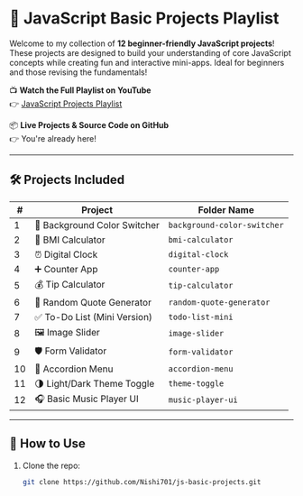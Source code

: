 # 🚀 JavaScript Basic Projects Playlist

Welcome to my collection of **12 beginner-friendly JavaScript projects**! These projects are designed to build your understanding of core JavaScript concepts while creating fun and interactive mini-apps. Ideal for beginners and those revising the fundamentals!

📺 **Watch the Full Playlist on YouTube**  
👉 [JavaScript Projects Playlist](https://www.youtube.com/playlist?list=PLjvGIarx5D7CFlpV7DvOkMcnYSrOh6ASu)

📦 **Live Projects & Source Code on GitHub**  
👉 You're already here!

---

## 🛠️ Projects Included

| #  | Project                         | Folder Name                |
|----|----------------------------------|----------------------------|
| 1  | 🎨 Background Color Switcher     | `background-color-switcher` |
| 2  | 🧮 BMI Calculator                 | `bmi-calculator`           |
| 3  | ⏰ Digital Clock                 | `digital-clock`            |
| 4  | ➕ Counter App                   | `counter-app`              |
| 5  | 💰 Tip Calculator                | `tip-calculator`           |
| 6  | 📝 Random Quote Generator        | `random-quote-generator`   |
| 7  | ✅ To-Do List (Mini Version)     | `todo-list-mini`           |
| 8  | 🖼️ Image Slider                  | `image-slider`             |
| 9  | 🛡️ Form Validator               | `form-validator`           |
| 10 | 📂 Accordion Menu                | `accordion-menu`           |
| 11 | 🌗 Light/Dark Theme Toggle       | `theme-toggle`             |
| 12 | 🎧 Basic Music Player UI         | `music-player-ui`          |

---

## 📂 How to Use

1. Clone the repo:
   ```bash
   git clone https://github.com/Nishi701/js-basic-projects.git
